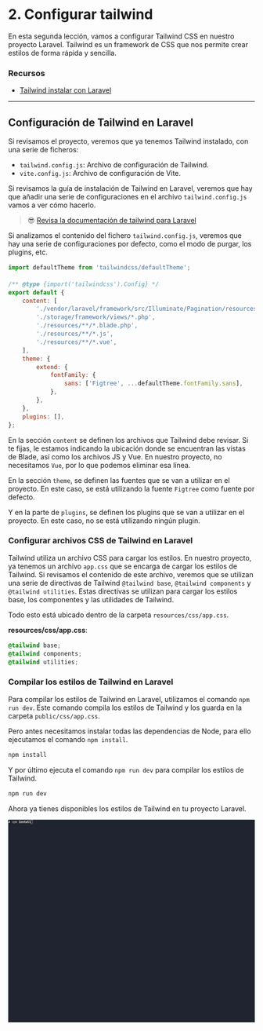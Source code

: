 # 2. Configurar tailwind

En esta segunda lección, vamos a configurar Tailwind CSS en nuestro proyecto Laravel. Tailwind es un framework de CSS que nos permite crear estilos de forma rápida y sencilla.

### Recursos

- [Tailwind instalar con Laravel](https://tailwindcss.com/docs/guides/laravel)

---

## Configuración de Tailwind en Laravel

Si revisamos el proyecto, veremos que ya tenemos Tailwind instalado, con una serie de ficheros:

- `tailwind.config.js`: Archivo de configuración de Tailwind.
- `vite.config.js`: Archivo de configuración de Vite.

Si revisamos la guía de instalación de Tailwind en Laravel, veremos que hay que añadir una serie de configuraciones en el archivo `tailwind.config.js` vamos a ver cómo hacerlo.

> 😎 [Revisa la documentación de tailwind para Laravel](https://tailwindcss.com/docs/guides/laravel)

Si analizamos el contenido del fichero `tailwind.config.js`, veremos que hay una serie de configuraciones por defecto, como el modo de purgar, los plugins, etc.

```js
import defaultTheme from 'tailwindcss/defaultTheme';

/** @type {import('tailwindcss').Config} */
export default {
    content: [
        './vendor/laravel/framework/src/Illuminate/Pagination/resources/views/*.blade.php',
        './storage/framework/views/*.php',
        './resources/**/*.blade.php',
        './resources/**/*.js',
        './resources/**/*.vue',
    ],
    theme: {
        extend: {
            fontFamily: {
                sans: ['Figtree', ...defaultTheme.fontFamily.sans],
            },
        },
    },
    plugins: [],
};
```

En la sección `content` se definen los archivos que Tailwind debe revisar. Si te fijas, le estamos indicando la ubicación donde se encuentran las vistas de Blade, así como los archivos JS y Vue. En nuestro proyecto, no necesitamos `Vue`, por lo que podemos eliminar esa línea.

En la sección `theme`, se definen las fuentes que se van a utilizar en el proyecto. En este caso, se está utilizando la fuente `Figtree` como fuente por defecto.

Y en la parte de `plugins`, se definen los plugins que se van a utilizar en el proyecto. En este caso, no se está utilizando ningún plugin.

### Configurar archivos CSS de Tailwind en Laravel

Tailwind utiliza un archivo CSS para cargar los estilos. En nuestro proyecto, ya tenemos un archivo `app.css` que se encarga de cargar los estilos de Tailwind. Si revisamos el contenido de este archivo, veremos que se utilizan una serie de directivas de Tailwind `@tailwind base`, `@tailwind components` y `@tailwind utilities`. Estas directivas se utilizan para cargar los estilos base, los componentes y las utilidades de Tailwind.

Todo esto está ubicado dentro de la carpeta `resources/css/app.css`.

**resources/css/app.css**:

```css
@tailwind base;
@tailwind components;
@tailwind utilities;
```

### Compilar los estilos de Tailwind en Laravel

Para compilar los estilos de Tailwind en Laravel, utilizamos el comando `npm run dev`. Este comando compila los estilos de Tailwind y los guarda en la carpeta `public/css/app.css`.

Pero antes necesitamos instalar todas las dependencias de Node, para ello ejecutamos el comando `npm install`.

```bash
npm install
```

Y por último ejecuta el comando `npm run dev` para compilar los estilos de Tailwind.

```bash
npm run dev
```

Ahora ya tienes disponibles los estilos de Tailwind en tu proyecto Laravel.


![Configurar Tailwind CSS en Laravel](./img/06.config-tailwind.gif)
